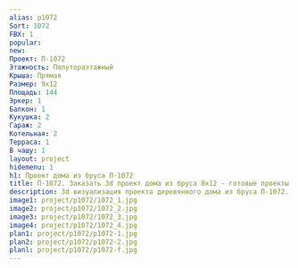 ```yaml
---
alias: p1072
Sort: 1072
FBX: 1
popular: 
new: 
Проект: П-1072
Этажность: Полутораэтажный
Крыша: Прямая
Размер: 9х12
Площадь: 144
Эркер: 1
Балкон: 1
Кукушка: 2
Гараж: 2
Котельная: 2
Терраса: 1
В чашу: 1
layout: project
hidemenu: 1
h1: Проект дома из бруса П-1072
title: П-1072. Заказать 3d проект дома из бруса 8х12 - готовые проекты
description: 3d визуализация проекта деревянного дома из бруса П-1072. Площадь 144 м2, размер 8х12. Вы можете внести любые изменения в проект.
image1: project/p1072/1072_1.jpg
image2: project/p1072/1072_2.jpg
image3: project/p1072/1072_3.jpg
image4: project/p1072/1072_4.jpg
plan1: project/p1072/p1072-1.jpg
plan2: project/p1072/p1072-2.jpg
planl: project/p1072/p1072-f.jpg
---
```

